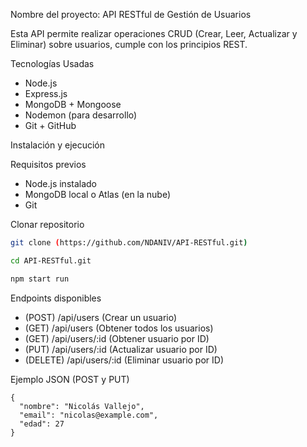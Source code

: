 Nombre del proyecto: API RESTful de Gestión de Usuarios

Esta API permite realizar operaciones CRUD (Crear, Leer, Actualizar y Eliminar) sobre usuarios, cumple con los principios REST.


Tecnologías Usadas

- Node.js
- Express.js
- MongoDB + Mongoose
- Nodemon (para desarrollo)
- Git + GitHub


Instalación y ejecución

Requisitos previos

- Node.js instalado
- MongoDB local o Atlas (en la nube)
- Git

Clonar repositorio

```bash
git clone (https://github.com/NDANIV/API-RESTful.git)

cd API-RESTful.git

npm start run
```

Endpoints disponibles
 
  - (POST)	    /api/users	    (Crear un usuario)
  - (GET)	      /api/users	    (Obtener todos los usuarios)
  - (GET)	      /api/users/:id	(Obtener usuario por ID)
  - (PUT)	      /api/users/:id	(Actualizar usuario por ID)
  - (DELETE)	  /api/users/:id	(Eliminar usuario por ID)


Ejemplo JSON (POST y PUT)

```
{
  "nombre": "Nicolás Vallejo",
  "email": "nicolas@example.com",
  "edad": 27
}
```

